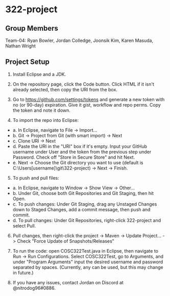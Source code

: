 # 322-project

## Group Members

Team-04: Ryan Bowler, Jordan Colledge, Joonsik Kim, Karen Masuda, Nathan Wright

## Project Setup

1. Install Eclipse and a JDK.

2. On the repository page, click the Code button. Click HTML if it isn't already selected, then copy the URI from the box.

3. Go to https://github.com/settings/tokens and generate a new token with no (or 90-day) expiration. Give it gist, workflow and repo perms. Copy the token and note it down.

4. To import the repo into Eclipse:

  - a. In Eclipse, navigate to File -> Import...
  - b. Git -> Project from Git (with smart import) -> Next
  - c. Clone URI -> Next
  - d. Paste the URI in the "URI" box if it's empty. Input your GitHub username under User and the token from the previous step under Password. Check off "Store in Secure Store" and hit Next.
  - e. Next -> Choose the Git directory you want to use (default is C:\Users\[username]\git\322-project) -> Next -> Finish.
  
5. To push and pull files:
  - a. In Eclipse, navigate to Window -> Show View -> Other...
  - b. Under Git, choose both Git Repositories and Git Staging, then hit Open.
  - c. To push changes: Under Git Staging, drag any Unstaged Changes down to Staged Changes, add a commit message, then push and commit.
  - d. To pull changes: Under Git Repositories, right-click 322-project and select Pull.

6. Pull changes, then right-click the project -> Maven -> Update Project... -> Check "Force Update of Snapshots/Releases"
  
7. To run the code: open COSC322Test.java in Eclipse, then navigate to Run -> Run Configurations. Select COSC322Test, go to Arguments, and under "Program Arguments" input the desired username and password separated by spaces. (Currently, any can be used, but this may change in future.)
  
8. If you have any issues, contact Jordan on Discord at @nitrodog96#0886.
